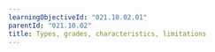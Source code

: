 ```yaml
---
learningObjectiveId: "021.10.02.01"
parentId: "021.10.02"
title: Types, grades, characteristics, limitations
---
```


